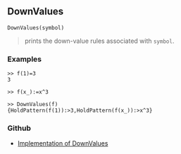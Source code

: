## DownValues 

```
DownValues(symbol)
```
> prints the down-value rules associated with `symbol`.
  
### Examples

``` 
>> f(1)=3
3

>> f(x_):=x^3

>> DownValues(f) 
{HoldPattern(f(1)):>3,HoldPattern(f(x_)):>x^3}
```

### Github

* [Implementation of DownValues](https://github.com/axkr/symja_android_library/blob/master/symja_android_library/matheclipse-core/src/main/java/org/matheclipse/core/builtin/PatternMatching.java#L575) 
